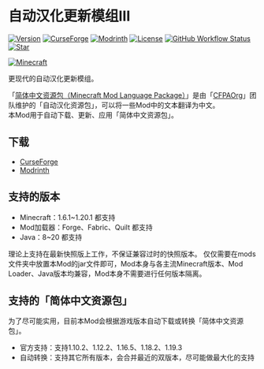 # 自动汉化更新模组Ⅲ
[![Version](https://img.shields.io/github/v/release/CFPAOrg/I18nUpdateMod3?label=&logo=V&labelColor=E1F5FE&color=5D87BF&style=for-the-badge)](https://github.com/CFPAOrg/I18nUpdateMod3/tags)
[![CurseForge](https://cf.way2muchnoise.eu/short_I18nUpdateMod.svg?badge_style=for_the_badge)](https://www.curseforge.com/minecraft/mc-mods/i18nupdatemod)
[![Modrinth](https://img.shields.io/modrinth/dt/PWERr14M?label=&logo=Modrinth&labelColor=white&color=00AF5C&style=for-the-badge)](https://modrinth.com/mod/i18nupdatemod)
[![License](https://img.shields.io/github/license/CFPAOrg/I18nUpdateMod3?label=&logo=c&style=for-the-badge&color=A8B9CC&labelColor=455A64)](https://github.com/CFPAOrg/I18nUpdateMod3/blob/main/LICENSE)
[![GitHub Workflow Status](https://img.shields.io/github/actions/workflow/status/CFPAOrg/I18nUpdateMod3/beta.yml?style=for-the-badge&label=&logo=Gradle&labelColor=388E3C)](https://github.com/CFPAOrg/I18nUpdateMod3/actions)
[![Star](https://img.shields.io/github/stars/CFPAOrg/I18nUpdateMod3?label=&logo=GitHub&labelColor=black&color=FAFAFA&style=for-the-badge)](https://github.com/CFPAOrg/I18nUpdateMod3/stargazers)

[![Minecraft](https://cf.way2muchnoise.eu/versions/Minecraft_I18nUpdateMod_all.svg?badge_style=for_the_badge)](https://github.com/CFPAOrg/I18nUpdateMod3)

更现代的自动汉化更新模组。

「[简体中文资源包（Minecraft Mod Language Package）](https://github.com/CFPAOrg/Minecraft-Mod-Language-Package)」是由「[CFPAOrg](http://cfpa.team/)」团队维护的「自动汉化资源包」，可以将一些Mod中的文本翻译为中文。  
本Mod用于自动下载、更新、应用「简体中文资源包」。

## 下载
- [CurseForge](https://www.curseforge.com/minecraft/mc-mods/i18nupdatemod)
- [Modrinth](https://modrinth.com/mod/i18nupdatemod)

## 支持的版本
- Minecraft：1.6.1~1.20.1 都支持
- Mod加载器：Forge、Fabric、Quilt 都支持
- Java：8~20 都支持

理论上支持在最新快照版上工作，不保证兼容过时的快照版本。
仅仅需要在mods文件夹中放置本Mod的jar文件即可，Mod本身与各主流Minecraft版本、Mod Loader、Java版本均兼容，Mod本身不需要进行任何版本隔离。

## 支持的「简体中文资源包」
为了尽可能实用，目前本Mod会根据游戏版本自动下载或转换「简体中文资源包」。
- 官方支持：支持1.10.2、1.12.2、1.16.5、1.18.2、1.19.3
- 自动转换：支持其它所有版本，会合并最近的双版本，尽可能做最大化的支持